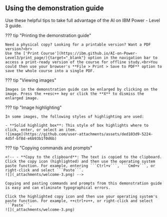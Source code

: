 ## Using the demonstration guide
Use these helpful tips to take full advantage of the AI on IBM Power - Level 3 guide.

??? tip "Printing the demonstration guide"

    Need a physical copy? Looking for a printable version? Want a PDF version?<br>
    Use the ['Print Course'](https://ibm.github.io/AI-on-Power-Level3/print_page/){target="_blank"} option in the navigation bar to access a print-ready version of the course for offline study.<br>You could then use your browser's **File > Print > Save to PDF** option to save the whole course into a single PDF.
 

??? tip "Viewing images"

    Images in the demonstration guide can be enlarged by clicking on the image. Press the ++esc++ key or click the **X** to dismiss the enlarged image.
 
??? tip "Image highlighting"

    In some images, the following styles of highlighting are used:

    - **Solid highlight box**: This style of box highlights where to click, enter, or select an item.
    ![image](https://github.com/user-attachments/assets/ded103d9-5224-4d5f-bf8d-e6b93b1f0d6b)

??? tip "Copying commands and prompts"

    <!-- - **Copy to the clipboard**: The text is copied to the clipboard. Click the copy icon (highlighted) and then use the operating system paste function. For example, entering ```Ctrl+v```, ```Cmd+v```, or right-click and select ```Paste```.
    ![](_attachments/welcome-3.png) -->

    Copying and pasting commands and prompts from this demonstration guide is easy and can eliminate typographical errors.

    Click the highlighted copy icon and then use your operating system's paste function. For example, ++ctrl+v++, or right-click and select ```Paste```.
    ![](_attachments/welcome-3.png)
